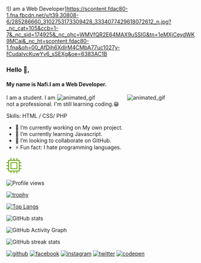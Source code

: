 ![I am a Web Developer]https://scontent.fdac80-1.fna.fbcdn.net/v/t39.30808-6/285286660_3102753173309428_3334077429618072612_n.jpg?_nc_cat=105&ccb=1-7&_nc_sid=174925&_nc_ohc=WMVfQR2E64MAX9uSSlG&tn=1eMXjCeydWK9MCai&_nc_ht=scontent.fdac80-1.fna&oh=00_AfDjh6XdlrM4CMbA77uc1027y-fCudaIvcKuwYv6_sSEXg&oe=6383AC1B
### Hello 👋, 
#### My name is Nafi.I am a Web Developer.

<img align="right" alt="animated_gif" width="185" src="https://thumbs.gfycat.com/BarrenAnchoredHyrax-max-1mb.gif">
<img align="right" alt="animated_gif" width="185" src="https://thumbs.gfycat.com/BarrenAnchoredHyrax-max-1mb.gif">

I am a student. I am not a professional. I'm still learning coding.😁

Skills: HTML / CSS/ PHP

- 🔭 I’m currently working on My own project. 
- 🌱 I’m currently learning Javascript. 
- 👯 I’m looking to collaborate on GitHub. 
- ⚡ Fun fact: I hate programming languages.

<a href='https://docs.github.com/en/developers'><img src='https://raw.githubusercontent.com/acervenky/animated-github-badges/master/assets/devbadge.gif' width='40' height='40'></a>

![Profile views](https://gpvc.arturio.dev/MH-Nafi)

[![trophy](https://github-profile-trophy.vercel.app/?username=MH-Nafi)](https://github.com/ryo-ma/github-profile-trophy)

[![Top Langs](https://github-readme-stats.vercel.app/api/top-langs/?username=MH-Nafi)](https://github.com/anuraghazra/github-readme-stats)

![GitHub stats](https://github-readme-stats.vercel.app/api?username=MH-Nafi&show_icons=true) 

![GitHub Activity Graph](https://activity-graph.herokuapp.com/graph?username=MH-Nafi)  

![GitHub streak stats](https://github-readme-streak-stats.herokuapp.com/?user=MH-Nafi)  

[<img src='https://cdn.jsdelivr.net/npm/simple-icons@3.0.1/icons/github.svg' alt='github' height='40'>](https://github.com/MH-Nafi)     [<img src='https://cdn.jsdelivr.net/npm/simple-icons@3.0.1/icons/facebook.svg' alt='facebook' height='40'>](https://www.facebook.com/captain.naff)     [<img src='https://cdn.jsdelivr.net/npm/simple-icons@3.0.1/icons/instagram.svg' alt='instagram' height='40'>](https://www.instagram.com/hiding__inside/)     [<img src='https://cdn.jsdelivr.net/npm/simple-icons@3.0.1/icons/twitter.svg' alt='twitter' height='40'>](https://twitter.com/hiding__inside)      [<img src='https://cdn.jsdelivr.net/npm/simple-icons@3.0.1/icons/codepen.svg' alt='codepen' height='40'>](https://codepen.io/mh_nafi)
